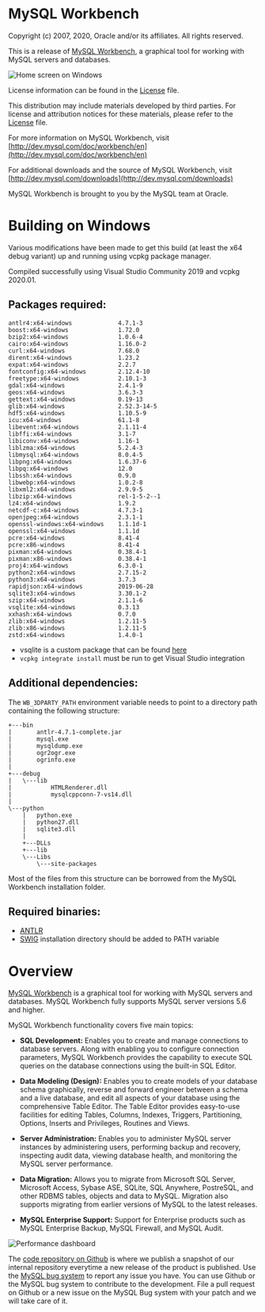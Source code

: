 # MySQL Workbench

Copyright (c) 2007, 2020, Oracle and/or its affiliates. All rights reserved.

This is a release of [MySQL Workbench](https://mysqlworkbench.org), a graphical tool for working with MySQL servers and databases.

![Home screen on Windows](https://dev.mysql.com/doc/workbench/en/images/wb-home-screen-new.png)

License information can be found in the [License](License.txt) file.

This distribution may include materials developed by third parties. 
For license and attribution notices for these materials, please refer to the [License](License.txt) file. 

For more information on MySQL Workbench, visit 
  [http://dev.mysql.com/doc/workbench/en](http://dev.mysql.com/doc/workbench/en)

For additional downloads and the source of MySQL Workbench, visit
  [http://dev.mysql.com/downloads](http://dev.mysql.com/downloads)

MySQL Workbench is brought to you by the MySQL team at Oracle.

# Building on Windows

Various modifications have been made to get this build (at least the x64 debug variant) up and running using vcpkg package manager.

Compiled successfully using Visual Studio Community 2019 and vcpkg 2020.01.

## Packages required:

```
antlr4:x64-windows             4.7.1-3
boost:x64-windows              1.72.0
bzip2:x64-windows              1.0.6-4
cairo:x64-windows              1.16.0-2
curl:x64-windows               7.68.0
dirent:x64-windows             1.23.2
expat:x64-windows              2.2.7
fontconfig:x64-windows         2.12.4-10
freetype:x64-windows           2.10.1-3
gdal:x64-windows               2.4.1-9
geos:x64-windows               3.6.3-3
gettext:x64-windows            0.19-13
glib:x64-windows               2.52.3-14-5
hdf5:x64-windows               1.10.5-9
icu:x64-windows                61.1-8
libevent:x64-windows           2.1.11-4
libffi:x64-windows             3.1-7
libiconv:x64-windows           1.16-1
liblzma:x64-windows            5.2.4-3
libmysql:x64-windows           8.0.4-5
libpng:x64-windows             1.6.37-6
libpq:x64-windows              12.0
libssh:x64-windows             0.9.0
libwebp:x64-windows            1.0.2-8
libxml2:x64-windows            2.9.9-5
libzip:x64-windows             rel-1-5-2--1
lz4:x64-windows                1.9.2
netcdf-c:x64-windows           4.7.3-1
openjpeg:x64-windows           2.3.1-1
openssl-windows:x64-windows    1.1.1d-1
openssl:x64-windows            1.1.1d
pcre:x64-windows               8.41-4
pcre:x86-windows               8.41-4
pixman:x64-windows             0.38.4-1
pixman:x86-windows             0.38.4-1
proj4:x64-windows              6.3.0-1
python2:x64-windows            2.7.15-2
python3:x64-windows            3.7.3
rapidjson:x64-windows          2019-06-28
sqlite3:x64-windows            3.30.1-2
szip:x64-windows               2.1.1-6
vsqlite:x64-windows            0.3.13
xxhash:x64-windows             0.7.0
zlib:x64-windows               1.2.11-5
zlib:x86-windows               1.2.11-5
zstd:x64-windows               1.4.0-1
``` 

- vsqlite is a custom package that can be found [here](https://github.com/dendemann/vcpkg-packages)
- `vcpkg integrate install` must be run to get Visual Studio integration

## Additional dependencies:

The `WB_3DPARTY_PATH` environment variable needs to point to a directory path containing the following structure:

```
+---bin
|       antlr-4.7.1-complete.jar
|       mysql.exe
|       mysqldump.exe
|       ogr2ogr.exe
|       ogrinfo.exe
|       
+---debug
|   \---lib
|           HTMLRenderer.dll
|           mysqlcppconn-7-vs14.dll
|           
\---python
    |   python.exe
    |   python27.dll
    |   sqlite3.dll 
    |   
    +---DLLs 
    +---lib 
    \---Libs 
        \---site-packages 
```
Most of the files from this structure can be borrowed from the MySQL Workbench installation folder. 

## Required binaries:

- [ANTLR](https://www.antlr.org/download/antlr-4.7.1-complete.jar)
- [SWIG](https://sourceforge.net/projects/swig/files/swigwin/swigwin-3.0.12/) installation directory should be added to PATH variable

# Overview

[MySQL Workbench](https://mysqlworkbench.org) is a graphical tool for working with MySQL servers and databases. MySQL Workbench fully supports MySQL server versions 5.6 and higher.

MySQL Workbench functionality covers five main topics:

* **SQL Development:** Enables you to create and manage connections to database servers. Along with enabling you to configure connection parameters, MySQL Workbench provides the capability to execute SQL queries on the database connections using the built-in SQL Editor.

* **Data Modeling (Design):** Enables you to create models of your database schema graphically, reverse and forward engineer between a schema and a live database, and edit all aspects of your database using the comprehensive Table Editor. The Table Editor provides easy-to-use facilities for editing Tables, Columns, Indexes, Triggers, Partitioning, Options, Inserts and Privileges, Routines and Views.

* **Server Administration:** Enables you to administer MySQL server instances by administering users, performing backup and recovery, inspecting audit data, viewing database health, and monitoring the MySQL server performance.

* **Data Migration:** Allows you to migrate from Microsoft SQL Server, Microsoft Access, Sybase ASE, SQLite, SQL Anywhere, PostreSQL, and other RDBMS tables, objects and data to MySQL. Migration also supports migrating from earlier versions of MySQL to the latest releases.

* **MySQL Enterprise Support:** Support for Enterprise products such as MySQL Enterprise Backup, MySQL Firewall, and MySQL Audit.

![Performance dashboard](https://dev.mysql.com/doc/workbench/en/images/wb-performance-dashboard.png)

The [code repository on Github](https://github.com/mysql/mysql-workbench) is where we publish a snapshot of our internal repository everytime a new release of the product is published. Use the [MySQL bug system](http://bugs.mysql.com/) to report any issue you have. You can use Github or the MySQL bug system to contribute to the development. File a pull request on Github or a new issue on the MySQL Bug system with your patch and we will take care of it.
